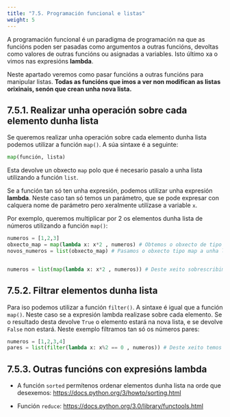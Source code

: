 ```yaml
---
title: "7.5. Programación funcional e listas"
weight: 5
---
```


A programación funcional é un paradigma de programación na que as funcións poden ser pasadas como argumentos a outras funcións, devoltas como valores de outras funcións ou asignadas a variables. Isto último xa o vimos nas expresións **lambda**.

Neste apartado veremos como pasar funcións a outras funcións para manipular listas. **Todas as funcións que imos a ver non modifican as listas orixinais, senón que crean unha nova lista.**

## 7.5.1. Realizar unha operación sobre cada elemento dunha lista

Se queremos realizar unha operación sobre cada elemento dunha lista podemos utilizar a función `map()`. A súa sintaxe é a seguinte:

```python
map(función, lista)
```

Esta devolve un obxecto `map` polo que é necesario pasalo a unha lista utilizando a función `list`.

Se a función tan só ten unha expresión, podemos utilizar unha expresión **lambda**. Neste caso tan só temos un parámetro, que se pode expresar con calquera nome de parámetro pero xeralmente utilízase a variable `x`.

Por exemplo, queremos multiplicar por 2 os elementos dunha lista de números utilizando a función `map()`:

```python
numeros = [1,2,3]
obxecto_map = map(lambda x: x*2 , numeros) # Obtemos o obxecto de tipo map
novos_numeros = list(obxecto_map) # Pasamos o obxecto tipo map a unha lista


numeros = list(map(lambda x: x*2 , numeros)) # Deste xeito sobrescribimos a lista orixinal nunha unica liña
```

## 7.5.2. Filtrar elementos dunha lista

Para iso podemos utilizar a función `filter()`. A sintaxe é igual que a función `map()`. Neste caso se a expresión lambda realizase sobre cada elemento. Se o resultado desta devolve `True` o elemento estará na nova lista, e se devolve `False` non estará. Neste exemplo filtramos tan só os números pares:

```python
numeros = [1,2,3,4]
pares = list(filter(lambda x: x%2 == 0 , numeros)) # Deste xeito temos unha lista tan só cos números pares
```

## 7.5.3. Outras funcións con expresións lambda

- A función `sorted` permítenos ordenar elementos dunha lista na orde que desexemos: https://docs.python.org/3/howto/sorting.html

- Función `reduce`: https://docs.python.org/3.0/library/functools.html

